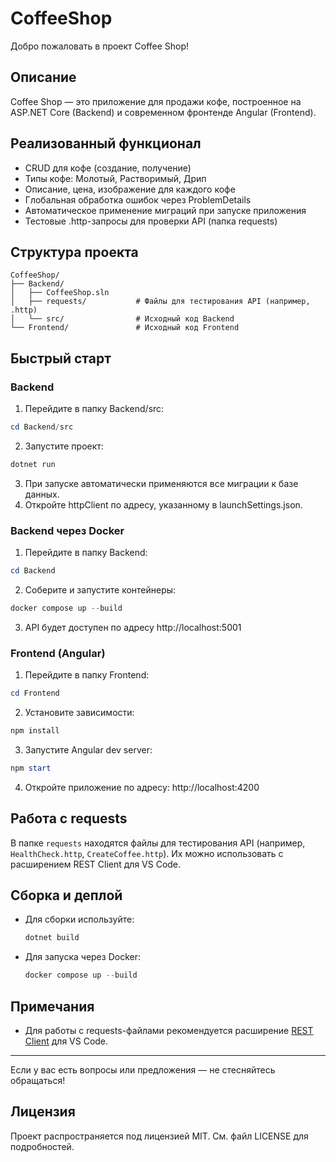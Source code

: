 # CoffeeShop

Добро пожаловать в проект Coffee Shop!

## Описание
Coffee Shop — это приложение для продажи кофе, построенное на ASP.NET Core (Backend) и современном фронтенде Angular (Frontend).

## Реализованный функционал
- CRUD для кофе (создание, получение)
- Типы кофе: Молотый, Растворимый, Дрип
- Описание, цена, изображение для каждого кофе
- Глобальная обработка ошибок через ProblemDetails
- Автоматическое применение миграций при запуске приложения
- Тестовые .http-запросы для проверки API (папка requests)

## Структура проекта
```
CoffeeShop/
├── Backend/
│   ├── CoffeeShop.sln
│   ├── requests/           # Файлы для тестирования API (например, .http)
│   └── src/                # Исходный код Backend
└── Frontend/               # Исходный код Frontend
```

## Быстрый старт

### Backend
1. Перейдите в папку Backend/src:
  ```powershell
  cd Backend/src
  ```
2. Запустите проект:
  ```powershell
  dotnet run
  ```
3. При запуске автоматически применяются все миграции к базе данных.
4. Откройте httpClient по адресу, указанному в launchSettings.json.

### Backend через Docker
1. Перейдите в папку Backend:
  ```powershell
  cd Backend
  ```
2. Соберите и запустите контейнеры:
  ```powershell
  docker compose up --build
  ```
3. API будет доступен по адресу http://localhost:5001

### Frontend (Angular)
1. Перейдите в папку Frontend:
  ```powershell
  cd Frontend
  ```
2. Установите зависимости:
  ```powershell
  npm install
  ```
3. Запустите Angular dev server:
  ```powershell
  npm start
  ```
4. Откройте приложение по адресу:
  http://localhost:4200

## Работа с requests
В папке `requests` находятся файлы для тестирования API (например, `HealthCheck.http`, `CreateCoffee.http`). Их можно использовать с расширением REST Client для VS Code.

## Сборка и деплой
- Для сборки используйте:
  ```powershell
  dotnet build
  ```
- Для запуска через Docker:
  ```powershell
  docker compose up --build
  ```

## Примечания
- Для работы с requests-файлами рекомендуется расширение [REST Client](https://marketplace.visualstudio.com/items?itemName=humao.rest-client) для VS Code.

---
Если у вас есть вопросы или предложения — не стесняйтесь обращаться!

## Лицензия
Проект распространяется под лицензией MIT. См. файл LICENSE для подробностей.

